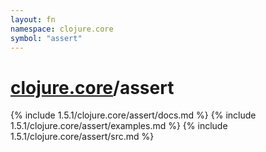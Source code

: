 ```yaml
---
layout: fn
namespace: clojure.core
symbol: "assert"
---
```


# [clojure.core](../)/assert

{% include 1.5.1/clojure.core/assert/docs.md %}
{% include 1.5.1/clojure.core/assert/examples.md %}
{% include 1.5.1/clojure.core/assert/src.md %}

